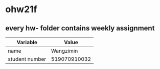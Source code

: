 # ohw21f

## every hw- folder contains weekly assignment

| Variable | Value |
| ----------- | ----------- |
| name | Wangzimin |
| student number | 519070910032 | 
